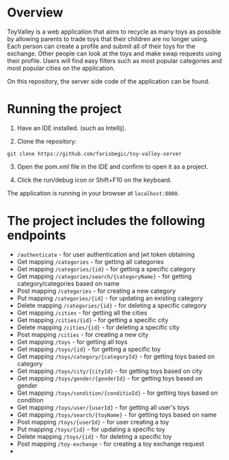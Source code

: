 # Overview
ToyValley is a web application that aims to recycle as many toys as possible by allowing parents to trade toys that their children are no longer using. Each person can create a profile and submit all of their toys for the exchange. Other people can look at the toys and make swap requests using their profile. Users will find easy filters such as most popular categories and most popular cities on the application. 

On this repository, the server side code of the application can be found. 

# Running the project

1. Have an IDE installed. (such as Intellij).

2. Clone the repository:
```
git clone https://github.com/farisbegic/toy-valley-server
```

3. Open the pom.xml file in the IDE and confirm to open it as a project.

4. Click the run/debug icon or Shift+F10 on the keyboard.

The application is running in your browser at `localhost:8080`.

# The project includes the following endpoints
* `/authenticate` - for user authentication and jwt token obtaining
* Get mapping `/categories` - for getting all categories
* Get mapping `/categories/{id}` - for getting a specific category
* Get mapping `/categories/search/{categoryName}` - for getting category/categories based on name
* Post mapping `/categories` - for creating a new category
* Put mapping `/categories/{id}` - for updating an existing category
* Delete mapping `/categories/{id}` - for deleting a specific category 
* Get mapping `/cities` - for getting all the cities
* Get mapping `/cities/{id}` - for getting a specific city
* Delete mapping `/cities/{id}` - for deleting a specific city
* Post mapping `/cities` - for creating a new city
* Get mapping `/toys` - for getting all toys
* Get mapping `/toys/{id}` - for getting a specific toy
* Get mapping `/toys/category/{categoryId}` - for getting toys based on category
* Get mapping `/toys/city/{cityId}` - for getting toys based on city
* Get mapping `/toys/gender/{genderId}` - for getting toys based on gender
* Get mapping `/toys/condition/{conditioId}` - for getting toys based on condition
* Get mapping `/toys/user/{userId}` - for getting all user's toys
* Get mapping `/toys/search/{toyName}` - for getting toys based on name
* Post mapping `/toys/{userId}` - for user creating a toy
* Put mapping `/toys/{id}` - for updating a specific toy
* Delete mapping `/toys/{id}` - for deleting a specific toy
* Post mapping `/toy-exchange` - for creating a toy exchange request
* 
